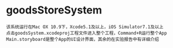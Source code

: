 goodsStoreSystem
================
    该系统运行在Mac OX 10.9下，Xcode5.1及以上，iOS Simulator7.1及以上 
    点击goodsSystem.xcodeproj工程文件进入整个工程，Command+R运行整个App
    Main.storyboard是整个App的UI设计界面，其余的在实验报告中有详细介绍
